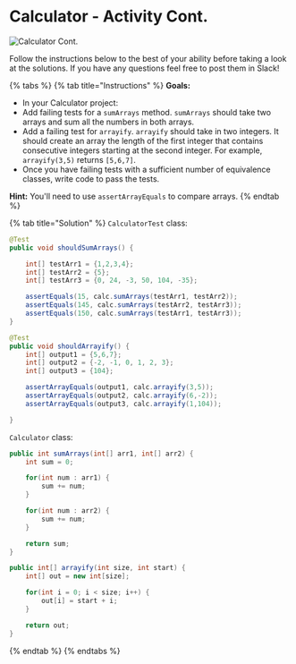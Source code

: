 # Calculator - Activity Cont.

![Calculator Cont.](../../../.gitbook/assets/image%20%2856%29.png)

Follow the instructions below to the best of your ability before taking a look at the solutions. If you have any questions feel free to post them in Slack! 

{% tabs %}
{% tab title="Instructions" %}
**Goals:** 

* In your Calculator project:
* Add failing tests for a `sumArrays` method. `sumArrays` should take two arrays and sum all the numbers in both arrays. 
* Add a failing test for `arrayify`. `arrayify` should take in two integers. It should create an array the length of the first integer that contains consecutive integers starting at the second integer. For example, `arrayify(3,5)` returns `[5,6,7]`. 
* Once you have failing tests with a sufficient number of equivalence classes, write code to pass the tests. 

**Hint:** You'll need to use `assertArrayEquals` to compare arrays.
{% endtab %}

{% tab title="Solution" %}
`CalculatorTest` class:

```java
@Test
public void shouldSumArrays() {

    int[] testArr1 = {1,2,3,4};
    int[] testArr2 = {5};
    int[] testArr3 = {0, 24, -3, 50, 104, -35};

    assertEquals(15, calc.sumArrays(testArr1, testArr2));
    assertEquals(145, calc.sumArrays(testArr2, testArr3));
    assertEquals(150, calc.sumArrays(testArr1, testArr3));
}

@Test
public void shouldArrayify() {
    int[] output1 = {5,6,7};
    int[] output2 = {-2, -1, 0, 1, 2, 3};
    int[] output3 = {104};

    assertArrayEquals(output1, calc.arrayify(3,5));
    assertArrayEquals(output2, calc.arrayify(6,-2));
    assertArrayEquals(output3, calc.arrayify(1,104));

}
```

`Calculator` class:

```java
public int sumArrays(int[] arr1, int[] arr2) {
    int sum = 0;

    for(int num : arr1) {
        sum += num;
    }

    for(int num : arr2) {
        sum += num;
    }

    return sum;
}

public int[] arrayify(int size, int start) {
    int[] out = new int[size];

    for(int i = 0; i < size; i++) {
        out[i] = start + i;
    }

    return out;
}
```
{% endtab %}
{% endtabs %}

 

